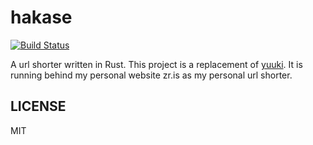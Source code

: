 # hakase

[![Build Status](https://travis-ci.org/fanzeyi/hakase.svg?branch=master)](https://travis-ci.org/fanzeyi/hakase)

A url shorter written in Rust. This project is a replacement of [yuuki](/fanzeyi/yuuki). It is
running behind my personal website zr.is as my personal url shorter.

## LICENSE

MIT
